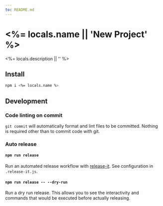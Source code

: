 ```yaml
---
to: README.md
---
```

# <%= locals.name || 'New Project' %>

<%= locals.description || '' %>

## Install

```bash
npm i <%= locals.name %>
```

## Development

### Code linting on commit

`git commit` will automatically format and lint files to be committed. Nothing is required other than to commit code with git.

### Auto release

#### `npm run release`

Run an automated release workflow with [release-it](https://www.npmjs.com/package/release-it). See configuration in `.release-it.js`.

#### `npm run release -- --dry-run`

Run a dry run release. This allows you to see the interactivity and commands that would be executed before actually releasing.
